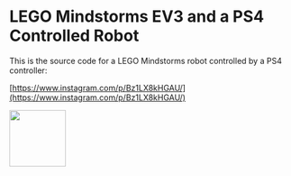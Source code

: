 # LEGO Mindstorms EV3 and a PS4 Controlled Robot

This is the source code for a LEGO Mindstorms robot controlled by a PS4 controller: 

[https://www.instagram.com/p/Bz1LX8kHGAU/](https://www.instagram.com/p/Bz1LX8kHGAU/)

<a href="https://codeadam.ca">
<img src="https://codeadam.ca/images/code-block.png" width="100">
</a>
